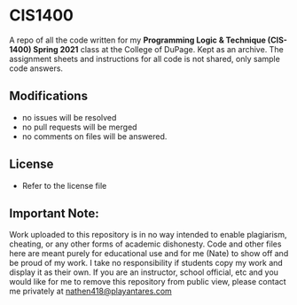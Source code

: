 # CIS1400
A repo of all the code written for my **Programming Logic & Technique (CIS-1400) Spring 2021** class at the College of DuPage. Kept as an archive. The assignment sheets and instructions for all code is not shared, only sample code answers. 

## Modifications
- no issues will be resolved
- no pull requests will be merged
- no comments on files will be answered.

## License
- Refer to the license file

## Important Note:
Work uploaded to this repository is in no way intended to enable plagiarism, cheating, or any other forms of academic dishonesty. Code and other files here are meant purely for educational use and for me (Nate) to show off and be proud of my work. I take no responsibility if students copy my work and display it as their own. 
If you are an instructor, school official, etc and you would like for me to remove this repository from public view, please contact me privately at [nathen418@playantares.com](mailto:nathen418@playantares.com)
